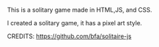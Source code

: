 This is a solitary game made in HTML,JS, and CSS.

I created a solitary game, it has a pixel art style. 


CREDITS: https://github.com/bfa/solitaire-js

